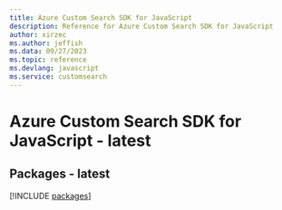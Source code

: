 ```yaml
---
title: Azure Custom Search SDK for JavaScript
description: Reference for Azure Custom Search SDK for JavaScript
author: xirzec
ms.author: jeffish
ms.data: 09/27/2023
ms.topic: reference
ms.devlang: javascript
ms.service: customsearch
---
```

# Azure Custom Search SDK for JavaScript - latest
## Packages - latest
[!INCLUDE [packages](custom-search-index.md)]